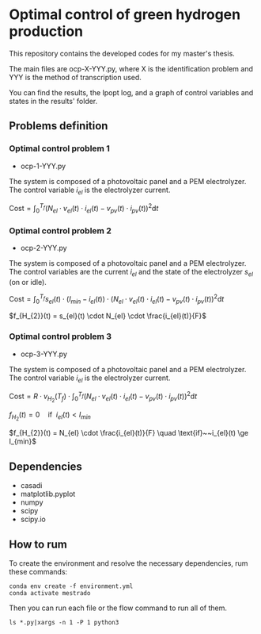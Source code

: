 # Optimal control of green hydrogen production

This repository contains the developed codes for my master's thesis. 

The main files are ocp-X-YYY.py, where X is the identification problem and YYY is the method of transcription used.

You can find the results, the Ipopt log, and a graph of control variables and states in the results' folder.

## Problems definition
### Optimal control problem 1
- ocp-1-YYY.py

The system is composed of a photovoltaic panel and a PEM electrolyzer. The control variable $i_{el}$ is the electrolyzer current. 

$\text{Cost} = \int_{0}^{T_f}(N_{el} \cdot v_{el}(t) \cdot i_{el}(t) - v_{pv}(t) \cdot i_{pv}(t))^2\text{d}t$


### Optimal control problem 2
- ocp-2-YYY.py

The system is composed of a photovoltaic panel and a PEM electrolyzer. The control variables are the current $i_{el}$ and the state of the electrolyzer $s_{el}$ (on or idle).

$\text{Cost} = \int_{0}^{T_f}s_{el}(t)\cdot(I_{min}-i_{el}(t))\cdot(N_{el} \cdot v_{el}(t) \cdot i_{el}(t) - v_{pv}(t) \cdot i_{pv}(t))^2\text{d}t$

$f_{H_{2}}(t) = s_{el}(t) \cdot N_{el} \cdot \frac{i_{el}(t)}{F}$

### Optimal control problem 3
- ocp-3-YYY.py

The system is composed of a photovoltaic panel and a PEM electrolyzer. The control variable $i_{el}$ is the electrolyzer current.

$\text{Cost} = R \cdot v_{H_{2}}(T_f) \cdot \int_{0}^{T_f}(N_{el} \cdot v_{el}(t) \cdot i_{el}(t) - v_{pv}(t) \cdot i_{pv}(t))^2\text{d}t$

$f_{H_{2}}(t) = 0 \quad \text{if}~~i_{el}(t) < I_{min}$

$f_{H_{2}}(t) = N_{el} \cdot \frac{i_{el}(t)}{F} \quad \text{if}~~i_{el}(t) \ge I_{min}$

## Dependencies

- casadi
- matplotlib.pyplot
- numpy
- scipy
- scipy.io

## How to rum

To create the environment and resolve the necessary dependencies, rum these commands:

```
conda env create -f environment.yml
conda activate mestrado
```

Then you can run each file or the flow command to run all of them.

```
ls *.py|xargs -n 1 -P 1 python3
```
